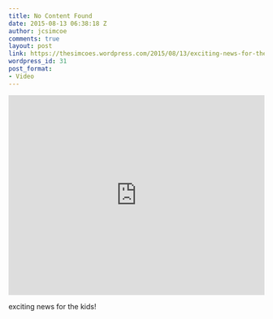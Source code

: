 ```yaml
---
title: No Content Found
date: 2015-08-13 06:38:18 Z
author: jcsimcoe
comments: true
layout: post
link: https://thesimcoes.wordpress.com/2015/08/13/exciting-news-for-the-kids/
wordpress_id: 31
post_format:
- Video
---
```


<iframe src="https://player.vimeo.com/video/142218766?title=0&amp;byline=0&amp;portrait=0" width="700" height="394" frameborder="0" title="TWO candles!" webkitallowfullscreen="" mozallowfullscreen="" allowfullscreen="" style="width: 100%; height: 394px;"></iframe>

exciting news for the kids!

